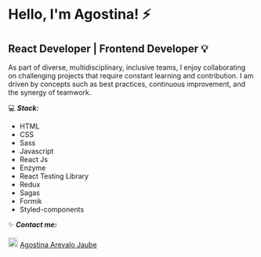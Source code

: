 # Hello, I'm Agostina! :zap:

## React Developer | Frontend Developer 💡
As part of diverse, multidisciplinary, inclusive teams, I enjoy collaborating on challenging projects that require constant learning and contribution. 
I am driven by concepts such as best practices, continuous improvement, and the synergy of teamwork.

 :computer:  ***Stack:*** 
 - HTML
 - CSS
 - Sass
 - Javascript
 - React Js
  - Enzyme
 - React Testing Library
 - Redux
 - Sagas
 - Formik
 - Styled-components
 
 :sparkles: ***Contact me:***
 <br>
 <br>
  <img src="https://i.postimg.cc/1tWpxw42/LI-In-Bug.png" width=20> [Agostina Arevalo Jaube](https://www.linkedin.com/in/agostinaarevalojaube/)
 
